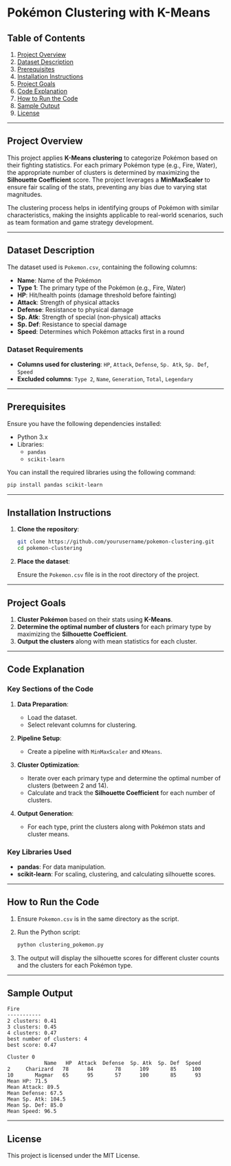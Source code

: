 # Pokémon Clustering with K-Means

## Table of Contents
1. [Project Overview](#project-overview)
2. [Dataset Description](#dataset-description)
3. [Prerequisites](#prerequisites)
4. [Installation Instructions](#installation-instructions)
5. [Project Goals](#project-goals)
6. [Code Explanation](#code-explanation)
7. [How to Run the Code](#how-to-run-the-code)
8. [Sample Output](#sample-output)
9. [License](#license)

---

## Project Overview

This project applies **K-Means clustering** to categorize Pokémon based on their fighting statistics. For each primary Pokémon type (e.g., Fire, Water), the appropriate number of clusters is determined by maximizing the **Silhouette Coefficient** score. The project leverages a **MinMaxScaler** to ensure fair scaling of the stats, preventing any bias due to varying stat magnitudes.

The clustering process helps in identifying groups of Pokémon with similar characteristics, making the insights applicable to real-world scenarios, such as team formation and game strategy development.

---

## Dataset Description

The dataset used is `Pokemon.csv`, containing the following columns:
- **Name**: Name of the Pokémon
- **Type 1**: The primary type of the Pokémon (e.g., Fire, Water)
- **HP**: Hit/health points (damage threshold before fainting)
- **Attack**: Strength of physical attacks
- **Defense**: Resistance to physical damage
- **Sp. Atk**: Strength of special (non-physical) attacks
- **Sp. Def**: Resistance to special damage
- **Speed**: Determines which Pokémon attacks first in a round

### Dataset Requirements
- **Columns used for clustering**: `HP`, `Attack`, `Defense`, `Sp. Atk`, `Sp. Def`, `Speed`
- **Excluded columns**: `Type 2`, `Name`, `Generation`, `Total`, `Legendary`

---

## Prerequisites

Ensure you have the following dependencies installed:

- Python 3.x
- Libraries:
  - `pandas`
  - `scikit-learn`

You can install the required libraries using the following command:

```bash
pip install pandas scikit-learn
```

---

## Installation Instructions

1. **Clone the repository**:

   ```bash
   git clone https://github.com/yourusername/pokemon-clustering.git
   cd pokemon-clustering
   ```

2. **Place the dataset**:

   Ensure the `Pokemon.csv` file is in the root directory of the project.

---

## Project Goals

1. **Cluster Pokémon** based on their stats using **K-Means**.
2. **Determine the optimal number of clusters** for each primary type by maximizing the **Silhouette Coefficient**.
3. **Output the clusters** along with mean statistics for each cluster.

---

## Code Explanation

### Key Sections of the Code

1. **Data Preparation**:
   - Load the dataset.
   - Select relevant columns for clustering.

2. **Pipeline Setup**:
   - Create a pipeline with `MinMaxScaler` and `KMeans`.

3. **Cluster Optimization**:
   - Iterate over each primary type and determine the optimal number of clusters (between 2 and 14).
   - Calculate and track the **Silhouette Coefficient** for each number of clusters.

4. **Output Generation**:
   - For each type, print the clusters along with Pokémon stats and cluster means.

### Key Libraries Used

- **pandas**: For data manipulation.
- **scikit-learn**: For scaling, clustering, and calculating silhouette scores.

---

## How to Run the Code

1. Ensure `Pokemon.csv` is in the same directory as the script.
2. Run the Python script:

   ```bash
   python clustering_pokemon.py
   ```

3. The output will display the silhouette scores for different cluster counts and the clusters for each Pokémon type.

---

## Sample Output

```
Fire
-----------
2 clusters: 0.41
3 clusters: 0.45
4 clusters: 0.47
best number of clusters: 4
best score: 0.47

Cluster 0
            Name   HP  Attack  Defense  Sp. Atk  Sp. Def  Speed
2     Charizard   78      84       78      109       85     100
10       Magmar   65      95       57      100       85      93
Mean HP: 71.5
Mean Attack: 89.5
Mean Defense: 67.5
Mean Sp. Atk: 104.5
Mean Sp. Def: 85.0
Mean Speed: 96.5
```

---

## License

This project is licensed under the MIT License.
